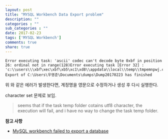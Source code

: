 ```yaml
---
layout: post
title: "MYSQL Workbench Data Export problem"
description: ""
categories : ""
sub_categories : ""
date: 2017-02-23
tags: ['MYSQL Workbench']
comments: true
share: true
---
```



    Error executing task: 'ascii' codec can't decode byte 0xbf in position 26: ordinal not in range(128)Error executing task [Error 32] : 'c:\\users\\\xbf\xec\xbf\xb5\xc1\xd8\\appdata\\local\\temp\\tmpemnpwj.cnf'17:47:56 Export of C:\Users\우영준\Documents\dumps\Dump20170223 has finished

  

위 와 같은 에러가 발생한다면, 계정명을 영문으로 수정하거나 생성 후 다시 실행한다.

character set 문제로 보임.

> seems that if the task temp folder cotains utf8 character, the execution
will fail, and i have no way to change the task temp folder.

>

>  

>

>  

**참고 사항**

  * [MySQL workbench failed to export a database](https://bugs.mysql.com/bug.php?id=62767)

  

